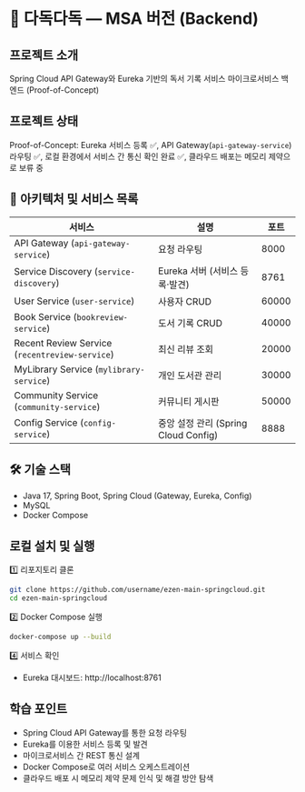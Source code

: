 # 🚀 다독다독 — MSA 버전 (Backend)


## 프로젝트 소개
Spring Cloud API Gateway와 Eureka 기반의 독서 기록 서비스 마이크로서비스 백엔드 (Proof-of-Concept)

## 프로젝트 상태
Proof-of-Concept: Eureka 서비스 등록 ✅, API Gateway(`api-gateway-service`) 라우팅 ✅, 로컬 환경에서 서비스 간 통신 확인 완료 ✅, 클라우드 배포는 메모리 제약으로 보류 중

## 📖 아키텍처 및 서비스 목록
| 서비스 | 설명 | 포트 |
|---------|-------|------|
| API Gateway (`api-gateway-service`) | 요청 라우팅 | 8000 |
| Service Discovery (`service-discovery`) | Eureka 서버 (서비스 등록·발견) | 8761 |
| User Service (`user-service`) | 사용자 CRUD | 60000 |
| Book Service (`bookreview-service`) | 도서 기록 CRUD | 40000 |
| Recent Review Service (`recentreview-service`) | 최신 리뷰 조회 | 20000 |
| MyLibrary Service (`mylibrary-service`) | 개인 도서관 관리 | 30000 |
| Community Service (`community-service`) | 커뮤니티 게시판 | 50000 |
| Config Service (`config-service`) | 중앙 설정 관리 (Spring Cloud Config) | 8888 |

## 🛠 기술 스택
- Java 17, Spring Boot, Spring Cloud (Gateway, Eureka, Config)
- MySQL
- Docker Compose


## 로컬 설치 및 실행
1️⃣ 리포지토리 클론
```bash
git clone https://github.com/username/ezen-main-springcloud.git
cd ezen-main-springcloud
```
2️⃣ Docker Compose 실행
```bash
docker-compose up --build
```
4️⃣ 서비스 확인
- Eureka 대시보드: http://localhost:8761

## 학습 포인트
- Spring Cloud API Gateway를 통한 요청 라우팅
- Eureka를 이용한 서비스 등록 및 발견
- 마이크로서비스 간 REST 통신 설계
- Docker Compose로 여러 서비스 오케스트레이션
- 클라우드 배포 시 메모리 제약 문제 인식 및 해결 방안 탐색


